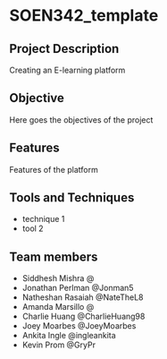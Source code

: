 # SOEN342_template

## Project Description
Creating an E-learning platform

## Objective
Here goes the objectives of the project

## Features
Features of the platform

## Tools and Techniques
- technique 1
- tool 2

## Team members
- Siddhesh Mishra @
- Jonathan Perlman @Jonman5
- Natheshan Rasaiah @NateTheL8
- Amanda Marsillo @
- Charlie Huang @CharlieHuang98
- Joey Moarbes @JoeyMoarbes
- Ankita Ingle @ingleankita	
- Kevin Prom @GryPr
